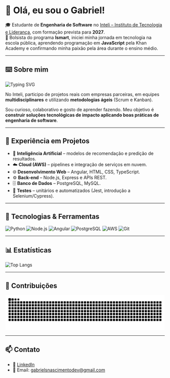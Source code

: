 # 👋 Olá, eu sou o Gabriel!

🎓 Estudante de **Engenharia de Software** no [Inteli – Instituto de Tecnologia e Liderança](https://inteli.edu.br), com formação prevista para **2027**.  
🌟 Bolsista do programa **Ismart**, iniciei minha jornada em tecnologia na escola pública, aprendendo programação em **JavaScript** pela Khan Academy e confirmando minha paixão pela área durante o ensino médio.  

---

## ⌨️ Sobre mim
![Typing SVG](https://readme-typing-svg.herokuapp.com/?lines=Estudante+de+Engenharia+de+Software;Apaixonado+por+IA+e+Cloud;Construindo+soluções+de+impacto!&center=true&size=20)

No Inteli, participo de projetos reais com empresas parceiras, em equipes **multidisciplinares** e utilizando **metodologias ágeis** (Scrum e Kanban).  

Sou curioso, colaborativo e gosto de aprender fazendo. Meu objetivo é **construir soluções tecnológicas de impacto aplicando boas práticas de engenharia de software**.

---

## 🚀 Experiência em Projetos
- 🤖 **Inteligência Artificial** – modelos de recomendação e predição de resultados.  
- ☁️ **Cloud (AWS)** – pipelines e integração de serviços em nuvem.  
- 🌐 **Desenvolvimento Web** – Angular, HTML, CSS, TypeScript.  
- ⚙️ **Back-end** – Node.js, Express e APIs REST.  
- 🗄️ **Banco de Dados** – PostgreSQL, MySQL.  
- 🧪 **Testes** – unitários e automatizados (Jest, introdução a Selenium/Cypress).  

---

## 🔧 Tecnologias & Ferramentas
![Python](https://img.shields.io/badge/Python-3776AB?logo=python&logoColor=white)
![Node.js](https://img.shields.io/badge/Node.js-43853D?logo=node.js&logoColor=white)
![Angular](https://img.shields.io/badge/Angular-DD0031?logo=angular&logoColor=white)
![PostgreSQL](https://img.shields.io/badge/PostgreSQL-336791?logo=postgresql&logoColor=white)
![AWS](https://img.shields.io/badge/AWS-232F3E?logo=amazon-aws&logoColor=white)
![Git](https://img.shields.io/badge/Git-F05032?logo=git&logoColor=white)

---

## 📊 Estatísticas
![Top Langs](https://github-readme-stats.vercel.app/api/top-langs/?username=gabrielsnascimento&layout=compact&theme=tokyonight)  

---

## 🐍 Contribuições
![Snake animation](https://github.com/gabrielsnascimento/gabrielsnascimento/blob/output/github-contribution-grid-snake.svg)

---

## 📫 Contato
- 💼 [LinkedIn](https://www.linkedin.com/in/gabriel-nascimento3)  
- 📧 Email: gabrielsnascimentodev@gmail.com  
